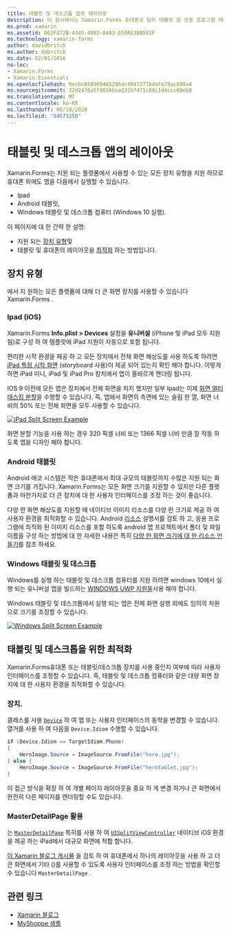 ```yaml
---
title: 태블릿 및 데스크톱 앱의 레이아웃
description: 이 문서에서는 Xamarin.Forms 휴대폰과 달리 태블릿 용 응용 프로그램 레이아웃을 최적화 하는 방법을 설명 합니다.
ms.prod: xamarin
ms.assetid: D62F472B-4345-4983-8403-659A538B591F
ms.technology: xamarin-forms
author: davidbritch
ms.author: dabritch
ms.date: 02/01/2016
no-loc:
- Xamarin.Forms
- Xamarin.Essentials
ms.openlocfilehash: 0ecbc850960465296dc4047277bdafe78ac800a4
ms.sourcegitcommit: 32d2476a5f9016baa231b7471c88c1d4ccc08eb8
ms.translationtype: MT
ms.contentlocale: ko-KR
ms.lasthandoff: 06/18/2020
ms.locfileid: "84573250"
---
```

# <a name="layout-for-tablet-and-desktop-apps"></a>태블릿 및 데스크톱 앱의 레이아웃

Xamarin.Forms는 지원 되는 플랫폼에서 사용할 수 있는 모든 장치 유형을 지원 하므로 휴대폰 외에도 앱을 다음에서 실행할 수 있습니다.

- Ipad
- Android 태블릿,
- Windows 태블릿 및 데스크톱 컴퓨터 (Windows 10 실행).

이 페이지에 대 한 간략 한 설명:

- 지원 되는 [장치 유형](#device-types)및
- 태블릿 및 휴대폰의 레이아웃을 [최적화](#optimize-for-tablet-and-desktop) 하는 방법입니다.

## <a name="device-types"></a>장치 유형

에서 지 원하는 모든 플랫폼에 대해 더 큰 화면 장치를 사용할 수 있습니다 Xamarin.Forms .

### <a name="ipads-ios"></a>Ipad (iOS)

Xamarin.Forms **Info.plist > Devices** 설정을 **유니버설** (iPhone 및 iPad 모두 지원 됨)로 구성 하 여 템플릿에 iPad 지원이 자동으로 포함 됩니다.

편리한 시작 환경을 제공 하 고 모든 장치에서 전체 화면 해상도를 사용 하도록 하려면 [iPad 특정 시작 화면](~/ios/app-fundamentals/images-icons/launch-screens.md) (storyboard 사용)이 제공 되어 있는지 확인 해야 합니다. 이렇게 하면 iPad 미니, iPad 및 iPad Pro 장치에서 앱이 올바르게 렌더링 됩니다.

IOS 9 이전에 모든 앱은 장치에서 전체 화면을 차지 했지만 일부 Ipad는 이제 [화면 멀티태스킹 분할](~/ios/platform/multitasking.md)을 수행할 수 있습니다.
즉, 앱에서 화면의 측면에 있는 슬림 한 열, 화면 너비의 50% 또는 전체 화면을 모두 사용할 수 있습니다.

[![](tablet-images/ipad-sml.png "iPad Split Screen Example")](tablet-images/ipad.png#lightbox "iPad Split Screen Example")

화면 분할 기능을 사용 하는 경우 320 픽셀 너비 또는 1366 픽셀 너비 만큼 잘 작동 하도록 앱을 디자인 해야 합니다.

### <a name="android-tablets"></a>Android 태블릿

Android 에코 시스템은 작은 휴대폰에서 최대 규모의 태블릿까지 수많은 지원 되는 화면 크기를 가집니다. Xamarin.Forms는 모든 화면 크기를 지원할 수 있지만 다른 플랫폼과 마찬가지로 더 큰 장치에 대 한 사용자 인터페이스를 조정 하는 것이 좋습니다.

다양 한 화면 해상도를 지원할 때 네이티브 이미지 리소스를 다양 한 크기로 제공 하 여 사용자 환경을 최적화할 수 있습니다.
Android [리소스](~/android/app-fundamentals/resources-in-android/index.md) 설명서를 검토 하 고, 응용 프로그램에 최적화 된 이미지 리소스를 포함 하도록 android 앱 프로젝트에서 폴더 및 파일 이름을 구성 하는 방법에 대 한 자세한 내용은 특히 [다양 한 화면 크기에 대 한 리소스 만들기](~/android/app-fundamentals/resources-in-android/resources-for-varying-screens.md)를 참조 하세요.

### <a name="windows-tablets-and-desktops"></a>Windows 태블릿 및 데스크톱

Windows를 실행 하는 태블릿 및 데스크톱 컴퓨터를 지원 하려면 windows 10에서 실행 되는 유니버설 앱을 빌드하는 [WINDOWS UWP 지원을](~/xamarin-forms/platform/windows/installation/index.md)사용 해야 합니다.

Windows 태블릿 및 데스크톱에서 실행 되는 앱은 전체 화면 실행 외에도 임의의 차원으로 크기를 조정할 수 있습니다.

[![](tablet-images/splitscreen-sml.png "Windows Split Screen Example")](tablet-images/splitscreen.png#lightbox "Windows Split Screen Example")

## <a name="optimize-for-tablet-and-desktop"></a>태블릿 및 데스크톱을 위한 최적화

Xamarin.Forms휴대폰 또는 태블릿/데스크톱 장치를 사용 중인지 여부에 따라 사용자 인터페이스를 조정할 수 있습니다. 즉, 태블릿 및 데스크톱 컴퓨터와 같은 대량 화면 장치에 대 한 사용자 환경을 최적화할 수 있습니다.

### <a name="deviceidiom"></a>장치.

클래스를 사용 [`Device`](~/xamarin-forms/platform/device.md) 하 여 앱 또는 사용자 인터페이스의 동작을 변경할 수 있습니다. 열거를 사용 하 여 다음을 `Device.Idiom` 수행할 수 있습니다.

```csharp
if (Device.Idiom == TargetIdiom.Phone)
{
    HeroImage.Source = ImageSource.FromFile("hero.jpg");
} else {
    HeroImage.Source = ImageSource.FromFile("herotablet.jpg");
}
```

이 접근 방식을 확장 하 여 개별 페이지 레이아웃을 중요 하 게 변경 하거나 큰 화면에서 완전히 다른 페이지를 렌더링할 수도 있습니다.

### <a name="leverage-masterdetailpage"></a>MasterDetailPage 활용

는 [`MasterDetailPage`](xref:Xamarin.Forms.MasterDetailPage) 특히를 사용 하 여 [`UISplitViewController`](xref:UIKit.UISplitViewController) 네이티브 iOS 환경을 제공 하는 iPad에서 대규모 화면에 적합 합니다.

[이 Xamarin 블로그 게시물](https://devblogs.microsoft.com/xamarin/bringing-xamarin-forms-apps-to-tablets/) 을 검토 하 여 휴대폰에서 하나의 레이아웃을 사용 하 고 더 큰 화면에서 기타 ()를 사용할 수 있도록 사용자 인터페이스를 조정 하는 방법을 확인할 수 있습니다 `MasterDetailPage` .

## <a name="related-links"></a>관련 링크

- [Xamarin 블로그](https://devblogs.microsoft.com/xamarin/bringing-xamarin-forms-apps-to-tablets/)
- [MyShoppe 샘플](https://github.com/jamesmontemagno/myshoppe)

